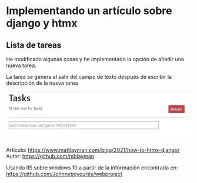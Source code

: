 # Implementando un artículo sobre django y htmx
## Lista de tareas

He modificado algunas cosas y he implementado la opción de añadir una nueva tarea.

La tarea se genera al salir del campo de texto después de escribir la descripción de la nueva tarea

![alt text](https://raw.githubusercontent.com/estravagancia/django_htmx-task_list/main/tasks.jpg)


Artículo:
https://www.mattlayman.com/blog/2021/how-to-htmx-django/
Autor:
https://github.com/mblayman

Usando IIS sobre windows 10
a partir de la información encontrada en: 
https://github.com/Johnnyboycurtis/webproject
